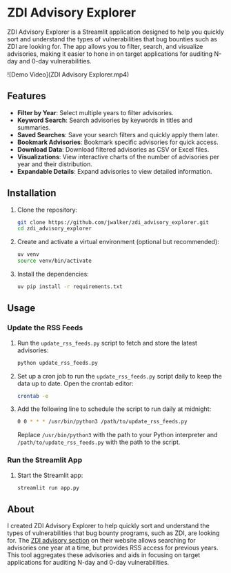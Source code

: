 # ZDI Advisory Explorer

ZDI Advisory Explorer is a Streamlit application designed to help you quickly sort and understand the types of vulnerabilities that bug bounties such as ZDI are looking for. The app allows you to filter, search, and visualize advisories, making it easier to hone in on target applications for auditing N-day and 0-day vulnerabilities.

![Demo Video](ZDI Advisory Explorer.mp4)

## Features

- **Filter by Year**: Select multiple years to filter advisories.
- **Keyword Search**: Search advisories by keywords in titles and summaries.
- **Saved Searches**: Save your search filters and quickly apply them later.
- **Bookmark Advisories**: Bookmark specific advisories for quick access.
- **Download Data**: Download filtered advisories as CSV or Excel files.
- **Visualizations**: View interactive charts of the number of advisories per year and their distribution.
- **Expandable Details**: Expand advisories to view detailed information.

## Installation

1. Clone the repository:
    ```sh
    git clone https://github.com/jwalker/zdi_advisory_explorer.git
    cd zdi_advisory_explorer
    ```

2. Create and activate a virtual environment (optional but recommended):
    ```sh
    uv venv
    source venv/bin/activate
    ```

3. Install the dependencies:
    ```sh
    uv pip install -r requirements.txt
    ```

## Usage

### Update the RSS Feeds

1. Run the `update_rss_feeds.py` script to fetch and store the latest advisories:
    ```sh
    python update_rss_feeds.py
    ```

2. Set up a cron job to run the `update_rss_feeds.py` script daily to keep the data up to date. Open the crontab editor:
    ```sh
    crontab -e
    ```

3. Add the following line to schedule the script to run daily at midnight:
    ```sh
    0 0 * * * /usr/bin/python3 /path/to/update_rss_feeds.py
    ```

    Replace `/usr/bin/python3` with the path to your Python interpreter and `/path/to/update_rss_feeds.py` with the path to the script.

### Run the Streamlit App

1. Start the Streamlit app:
    ```sh
    streamlit run app.py
    ```

## About

I created ZDI Advisory Explorer to help quickly sort and understand the types of vulnerabilities that bug bounty programs, such as ZDI, are looking for. The [ZDI advisory section](https://www.zerodayinitiative.com/advisories/published/) on their website allows searching for advisories one year at a time, but provides RSS access for previous years. This tool aggregates these advisories and aids in focusing on target applications for auditing N-day and 0-day vulnerabilities.